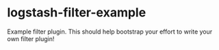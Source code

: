 # logstash-filter-example
Example filter plugin. This should help bootstrap your effort to write your own filter plugin!
